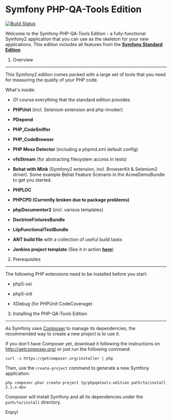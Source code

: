 Symfony PHP-QA-Tools Edition
========================

[![Build Status](http://ci.responsive-code.de/jenkins/job/symfony-phpqatools/badge/icon)](http://ci.responsive-code.de/jenkins/job/symfony-phpqatools/)

Welcome to the Symfony PHP-QA-Tools Edition - a fully-functional Symfony2
application that you can use as the skeleton for your new applications.
This edition includes all features from the [**Symfony Standard Edition**][1]

1) Overview
----------

This Symfony2 edition comes packed with a large set of tools that you need for measuring the quality of your PHP code.

What's inside:

  * Of course everything that the standard edition provides

  * **PHPUnit** (incl. Selenium extension and php-invoker)

  * **PDepend**

  * **PHP_CodeSniffer**

  * **PHP_CodeBrowser**

  * **PHP Mess Detector** (including a phpmd.xml default config)

  * **vfsStream** (for abstracting filesystem access in tests)

  * **Behat with Mink** (Symfony2 extension, incl. BrowserKit & Selenium2 driver).
    Some example Behat Feature Scenario in the AcmeDemoBundle to get you started.

  * **PHPLOC**

  * **PHPCPD (Currently broken due to package problems)**

  * **phpDocumentor2** (incl. various templates)

  * **DoctrineFixturesBundle**

  * **LiipFunctionalTestBundle**

  * **ANT build file** with a collection of useful build tasks

  * **Jenkins project template** (See it in action [**here**][2])


2) Prerequisites
---------------

The following PHP extensions need to be installed before you start:

  * php5-xsl

  * php5-intl

  * XDebug (for PHPUnit CodeCoverage)


3) Installing the PHP-QA-Tools Edition
----------------------------------

As Symfony uses [Composer][3] to manage its dependencies, the recommended way
to create a new project is to use it.

If you don't have Composer yet, download it following the instructions on
http://getcomposer.org/ or just run the following command:

    curl -s https://getcomposer.org/installer | php

Then, use the `create-project` command to generate a new Symfony application:

    php composer.phar create-project tp/phpqatools-edition path/to/install 2.1.x-dev

Composer will install Symfony and all its dependencies under the
`path/to/install` directory.



Enjoy!

[1]:  https://github.com/symfony/symfony-standard
[2]:  http://ci.responsive-code.de/jenkins/job/symfony-phpqatools
[3]:  http://getcomposer.org
